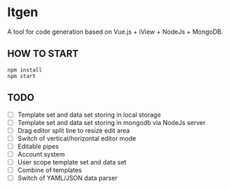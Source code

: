# ltgen

A tool for code generation based on Vue.js + iView + NodeJs + MongoDB.

## HOW TO START

```
npm install
npm start
```


## TODO

- [ ] Template set and data set storing in local storage
- [ ] Template set and data set storing in mongodb via NodeJs server
- [ ] Drag editor split line to resize edit area
- [ ] Switch of vertical/horizontal editor mode
- [ ] Editable pipes
- [ ] Account system
- [ ] User scope template set and data set
- [ ] Combine of templates
- [ ] Switch of YAML/JSON data parser

